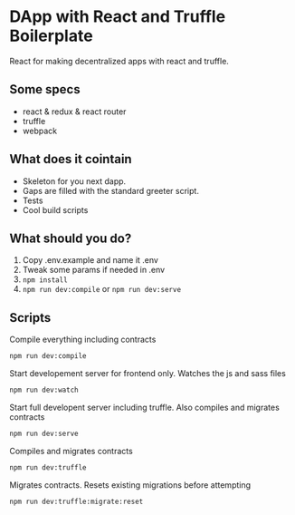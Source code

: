 # DApp with React and Truffle Boilerplate
React for making decentralized apps with react and truffle.

## Some specs
* react & redux & react router
* truffle
* webpack

## What does it cointain
* Skeleton for you next dapp. 
* Gaps are filled with the standard greeter script.
* Tests
* Cool build scripts

## What should you do?
1. Copy .env.example and name it .env
2. Tweak some params if needed in .env
3. `npm install`
4. `npm run dev:compile` or `npm run dev:serve`

## Scripts
Compile everything including contracts
```bash
npm run dev:compile
```

Start developement server for frontend only. Watches the js and sass files
```bash
npm run dev:watch
```

Start full developent server including truffle. Also compiles and migrates contracts
```bash
npm run dev:serve
```

Compiles and migrates contracts
```bash
npm run dev:truffle
```

Migrates contracts. Resets existing migrations before attempting
```bash
npm run dev:truffle:migrate:reset
```
